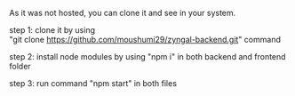 As it was not hosted,
you can clone it and see in your system.

step 1: clone it by using  
"git clone https://github.com/moushumi29/zyngal-backend.git" command

step 2: install node modules by using 
"npm i"
in both backend and frontend folder

step 3: run command "npm start" in both files
